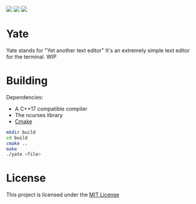 [![](https://img.shields.io/badge/License-MIT-informational.svg)](https://github.com/xyl1t/Yate/blob/master/LICENSE)
[![](https://img.shields.io/badge/Dependency-C%2B%2B17-critical)](https://en.cppreference.com/w/cpp/compiler_support/17)
[![](https://img.shields.io/badge/Dependency-ncurses-critical)](https://invisible-island.net/ncurses/)
# Yate
Yate stands for "Yet another text editor"
It's an extremely simple text editor for the terminal. 
WIP

# Building
Dependencies: 
* A C++17 compatible compiler
* The ncurses library
* [Cmake](https://cmake.org/)
```bash
mkdir build
cd build
cmake ..
make
./yate <file>
```

# License
This project is licensed under the [MIT License](https://github.com/xyl1t/Yate/blob/master/LICENSE)
